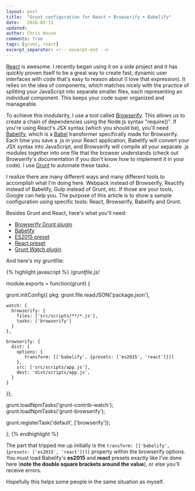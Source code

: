 ```yaml
---
layout: post
title:  "Grunt configuration for React + Browserify + Babelify"
date:   2016-03-11
updated: 
author: Chris House
comments: true
tags: [grunt, react]
excerpt_separator: <!-- excerpt-end -->
---
```


[React](https://facebook.github.io/react/) is awesome. I recently began using it on a side project and it has quickly proven itself to be a great way to create fast, dynamic user interfaces with code that's easy to reason about (I love that expression). It relies on the idea of components, which matches nicely with the practice of splitting your JavaScript into separate smaller files, each representing an individual component. This keeps your code super organized and manageable.<!-- excerpt-end -->

To achieve this modularity, I use a tool called [Browserify](http://browserify.org/). This allows us to create a chain of dependencies using the Node.js syntax "require()". If you're using React's JSX syntax (which you should be), you'll need [Babelify](https://github.com/babel/babelify), which is a [Babel](https://babeljs.io/) transformer specifically made for Browserify. Each time you save a .js in your React application, Babelify will convert your JSX syntax into JavaScript, and Browserify will compile all your separate .js modules together into one file that the browser understands (check out Browserify's documentation if you don't know how to implement it in your code). I use [Grunt](http://gruntjs.com/) to automate these tasks.

I realize there are many different ways and many different tools to accomplish what I'm doing here. Webpack instead of Browserify, Reactify instead of Babelify, Gulp instead of Grunt, etc. If those are your tools, Google can help you. The purpose of this article is to show a sample configuration using specific tools: React, Browserify, Babelify and Grunt.

Besides Grunt and React, here's what you'll need:

* [Browserify Grunt plugin](https://github.com/jmreidy/grunt-browserify)
* [Babelify](https://github.com/babel/babelify)
* [ES2015 preset](http://babeljs.io/docs/plugins/preset-es2015/)
* [React preset](http://babeljs.io/docs/plugins/preset-react/)
* [Grunt Watch plugin](https://github.com/gruntjs/grunt-contrib-watch)

And here's my gruntfile:

{% highlight javascript %}
/*gruntfile.js*/

module.exports = function(grunt) {

  grunt.initConfig({
    pkg: grunt.file.readJSON('package.json'),

    watch: {
      browserify: {
        files: ['src/scripts/**/*.js'],
        tasks: ['browserify']
      }
    },

    browserify: {
      dist: {
        options: {
           transform: [['babelify', {presets: ['es2015', 'react']}]]
        },        
        src: ['src/scripts/app.js'],
        dest: 'dist/scripts/app.js',
      }
    }

  });

  grunt.loadNpmTasks('grunt-contrib-watch');  
  grunt.loadNpmTasks('grunt-browserify');

  grunt.registerTask('default', ['browserify']);

};
{% endhighlight %}

The part that tripped me up initially is the `transform: [['babelify', {presets: ['es2015′, 'react']}]]` property within the browserify options. You must load Babelify's **es2015** and **react** presets exactly like I've done here (**note the double square brackets around the value**), or else you'll receive errors.

Hopefully this helps some people in the same situation as myself.